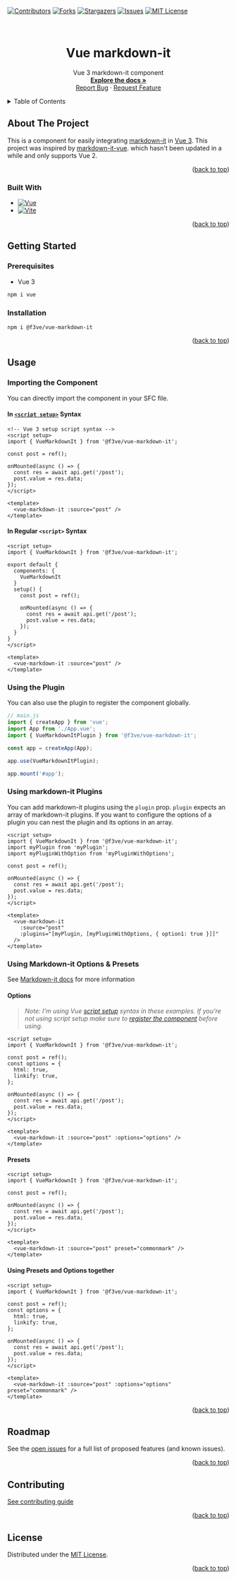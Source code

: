 <!-- Improved compatibility of back to top link: See: https://github.com/othneildrew/Best-README-Template/pull/73 -->

<a name="readme-top"></a>

<!--
*** Thanks for checking out the Best-README-Template. If you have a suggestion
*** that would make this better, please fork the repo and create a pull request
*** or simply open an issue with the tag "enhancement".
*** Don't forget to give the project a star!
*** Thanks again! Now go create something AMAZING! :D
-->

<!-- PROJECT SHIELDS -->
<!--
*** I'm using markdown "reference style" links for readability.
*** Reference links are enclosed in brackets [ ] instead of parentheses ( ).
*** See the bottom of this document for the declaration of the reference variables
*** for contributors-url, forks-url, etc. This is an optional, concise syntax you may use.
*** https://www.markdownguide.org/basic-syntax/#reference-style-links
-->

[![Contributors][contributors-shield]][contributors-url]
[![Forks][forks-shield]][forks-url]
[![Stargazers][stars-shield]][stars-url]
[![Issues][issues-shield]][issues-url]
[![MIT License][license-shield]][license-url]

<!-- [![LinkedIn][linkedin-shield]][linkedin-url] -->

<!-- PROJECT LOGO -->
<br />
<div align="center">

<h1 align="center">Vue markdown-it</h1>

  <p align="center">
    Vue 3 markdown-it component
    <br />
    <a href="https://github.com/f3ve/vue-markdown-it"><strong>Explore the docs »</strong></a>
    <br />
    <a href="https://github.com/f3ve/vue-markdown-it/issues">Report Bug</a>
    ·
    <a href="https://github.com/f3ve/vue-markdown-it/issues">Request Feature</a>
  </p>
</div>

<!-- TABLE OF CONTENTS -->
<details>
  <summary>Table of Contents</summary>
  <ol>
    <li>
      <a href="#about-the-project">About The Project</a>
      <ul>
        <li><a href="#built-with">Built With</a></li>
      </ul>
    </li>
    <li>
      <a href="#getting-started">Getting Started</a>
      <ul>
        <li><a href="#prerequisites">Prerequisites</a></li>
        <li><a href="#installation">Installation</a></li>
      </ul>
    </li>
    <li><a href="#usage">Usage</a></li>
    <li><a href="#roadmap">Roadmap</a></li>
    <li><a href="#contributing">Contributing</a></li>
    <li><a href="#license">License</a></li>
    <li><a href="#contact">Contact</a></li>
    <li><a href="#acknowledgments">Acknowledgments</a></li>
  </ol>
</details>

<!-- ABOUT THE PROJECT -->

## About The Project

This is a component for easily integrating [markdown-it](https://github.com/markdown-it/markdown-it) in [Vue 3](https://vuejs.org/). This project was inspired by [markdown-it-vue](https://github.com/ravenq/markdown-it-vue). which hasn't been updated in a while and only supports Vue 2.

<p align="right">(<a href="#readme-top">back to top</a>)</p>

### Built With

- [![Vue][Vue.js]][Vue-url]
- [![Vite][Vite.js]][Vite-url]

<p align="right">(<a href="#readme-top">back to top</a>)</p>

<!-- GETTING STARTED -->

## Getting Started

### Prerequisites

- Vue 3

```bash
npm i vue
```

### Installation

```
npm i @f3ve/vue-markdown-it
```

<p align="right">(<a href="#readme-top">back to top</a>)</p>

<!-- USAGE EXAMPLES -->

## Usage

### Importing the Component

You can directly import the component in your SFC file.

#### In [`<script setup>`](https://vuejs.org/api/sfc-script-setup.html#basic-syntax) Syntax

```vue
<!-- Vue 3 setup script syntax -->
<script setup>
import { VueMarkdownIt } from '@f3ve/vue-markdown-it';

const post = ref();

onMounted(async () => {
  const res = await api.get('/post');
  post.value = res.data;
});
</script>

<template>
  <vue-markdown-it :source="post" />
</template>
```

#### In Regular `<script>` Syntax

```vue
<script setup>
import { VueMarkdownIt } from '@f3ve/vue-markdown-it';

export default {
  components: {
    VueMarkdownIt
  }
  setup() {
    const post = ref();

    onMounted(async () => {
      const res = await api.get('/post');
      post.value = res.data;
    });
  }
}
</script>

<template>
  <vue-markdown-it :source="post" />
</template>
```

### Using the Plugin

You can also use the plugin to register the component globally.

```js
// main.js
import { createApp } from 'vue';
import App from './App.vue';
import { VueMarkdownItPlugin } from '@f3ve/vue-markdown-it';

const app = createApp(App);

app.use(VueMarkdownItPlugin);

app.mount('#app');
```

### Using markdown-it Plugins

You can add markdown-it plugins using the `plugin` prop. `plugin` expects an array of markdown-it plugins. If you want to configure the options of a plugin you can nest the plugin and its options in an array.

```vue
<script setup>
import { VueMarkdownIt } from '@f3ve/vue-markdown-it';
import myPlugin from 'myPlugin';
import myPluginWithOption from 'myPluginWithOptions';

const post = ref();

onMounted(async () => {
  const res = await api.get('/post');
  post.value = res.data;
});
</script>

<template>
  <vue-markdown-it
    :source="post"
    :plugins="[myPlugin, [myPluginWithOptions, { option1: true }]]"
  />
</template>
```

### Using Markdown-it Options & Presets

See [Markdown-it docs](https://markdown-it.github.io/markdown-it/#MarkdownIt.new) for more information

#### Options

> _Note: I'm using Vue [script setup](https://vuejs.org/api/sfc-script-setup.html#basic-syntax) syntax in these examples. If you're not using script setup make sure to [register the component](https://vuejs.org/guide/components/registration.html#local-registration) before using._

```vue
<script setup>
import { VueMarkdownIt } from '@f3ve/vue-markdown-it';

const post = ref();
const options = {
  html: true,
  linkify: true,
};

onMounted(async () => {
  const res = await api.get('/post');
  post.value = res.data;
});
</script>

<template>
  <vue-markdown-it :source="post" :options="options" />
</template>
```

#### Presets

```vue
<script setup>
import { VueMarkdownIt } from '@f3ve/vue-markdown-it';

const post = ref();

onMounted(async () => {
  const res = await api.get('/post');
  post.value = res.data;
});
</script>

<template>
  <vue-markdown-it :source="post" preset="commonmark" />
</template>
```

#### Using Presets and Options together

```vue
<script setup>
import { VueMarkdownIt } from '@f3ve/vue-markdown-it';

const post = ref();
const options = {
  html: true,
  linkify: true,
};

onMounted(async () => {
  const res = await api.get('/post');
  post.value = res.data;
});
</script>

<template>
  <vue-markdown-it :source="post" :options="options" preset="commonmark" />
</template>
```

<p align="right">(<a href="#readme-top">back to top</a>)</p>
<!-- ROADMAP -->

## Roadmap

See the [open issues](https://github.com/f3ve/vue-markdown-it/issues) for a full list of proposed features (and known issues).

<p align="right">(<a href="#readme-top">back to top</a>)</p>

<!-- CONTRIBUTING -->

## Contributing

[See contributing guide](https://github.com/f3ve/.github/blob/main/CONTRIBUTING.md)

<p align="right">(<a href="#readme-top">back to top</a>)</p>

<!-- LICENSE -->

## License

Distributed under the [MIT License](https://github.com/f3ve/vue-markdown-it/blob/main/LICENSE).

<p align="right">(<a href="#readme-top">back to top</a>)</p>

<!-- MARKDOWN LINKS & IMAGES -->
<!-- https://www.markdownguide.org/basic-syntax/#reference-style-links -->

[contributors-shield]: https://img.shields.io/github/contributors/f3ve/vue-markdown-it.svg?style=for-the-badge
[contributors-url]: https://github.com/f3ve/vue-markdown-it/graphs/contributors
[forks-shield]: https://img.shields.io/github/forks/f3ve/vue-markdown-it.svg?style=for-the-badge
[forks-url]: https://github.com/f3ve/vue-markdown-it/network/members
[stars-shield]: https://img.shields.io/github/stars/f3ve/vue-markdown-it.svg?style=for-the-badge
[stars-url]: https://github.com/f3ve/vue-markdown-it/stargazers
[issues-shield]: https://img.shields.io/github/issues/f3ve/vue-markdown-it.svg?style=for-the-badge
[issues-url]: https://github.com/f3ve/vue-markdown-it/issues
[license-shield]: https://img.shields.io/github/license/f3ve/vue-markdown-it.svg?style=for-the-badge
[license-url]: https://github.com/f3ve/vue-markdown-it/blob/master/LICENSE.txt
[linkedin-shield]: https://img.shields.io/badge/-LinkedIn-black.svg?style=for-the-badge&logo=linkedin&colorB=555
[linkedin-url]: https://linkedin.com/in/linkedin_username
[product-screenshot]: images/screenshot.png
[Next.js]: https://img.shields.io/badge/next.js-000000?style=for-the-badge&logo=nextdotjs&logoColor=white
[Next-url]: https://nextjs.org/
[React.js]: https://img.shields.io/badge/React-20232A?style=for-the-badge&logo=react&logoColor=61DAFB
[React-url]: https://reactjs.org/
[Vue.js]: https://img.shields.io/badge/Vue.js-35495E?style=for-the-badge&logo=vuedotjs&logoColor=4FC08D
[Vue-url]: https://vuejs.org/
[Vite.js]: https://img.shields.io/badge/VITE-35495E?style=for-the-badge&logo=vite
[Vite-url]: https://vitejs.dev
